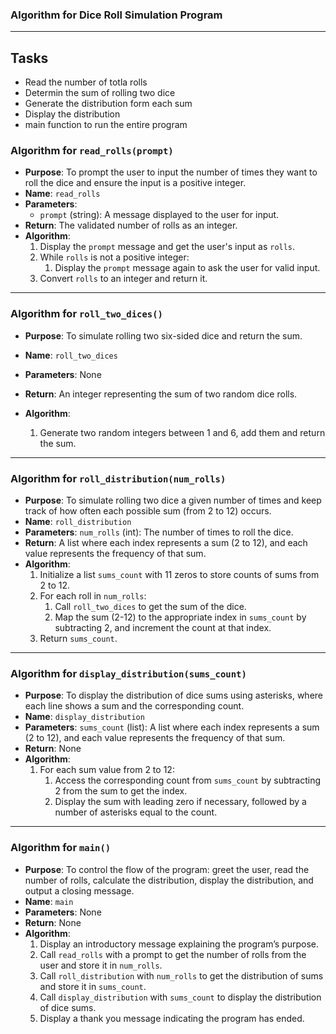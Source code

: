 ### Algorithm for Dice Roll Simulation Program

---

## Tasks

- Read the number of totla rolls 
- Determin the sum of rolling two dice
- Generate the distribution form each sum
- Display the distribution
- main function to run the entire program

### Algorithm for `read_rolls(prompt)`

- **Purpose**: To prompt the user to input the number of times they want to roll the dice and ensure the input is a positive integer.
- **Name**: `read_rolls`
- **Parameters**: 
  - `prompt` (string): A message displayed to the user for input.
- **Return**: The validated number of rolls as an integer.
- **Algorithm**:
  1. Display the `prompt` message and get the user's input as `rolls`.
  2. While `rolls` is not a positive integer:
     1. Display the `prompt` message again to ask the user for valid input.
  3. Convert `rolls` to an integer and return it.

---

### Algorithm for `roll_two_dices()`

- **Purpose**: To simulate rolling two six-sided dice and return the sum.
- **Name**: `roll_two_dices`
- **Parameters**: None
- **Return**: An integer representing the sum of two random dice rolls.
- **Algorithm**:
  
  1. Generate two random integers between 1 and 6, add them and return the sum.

---

### Algorithm for `roll_distribution(num_rolls)`

- **Purpose**: To simulate rolling two dice a given number of times and keep track of how often each possible sum (from 2 to 12) occurs.
- **Name**: `roll_distribution`
- **Parameters**: `num_rolls` (int): The number of times to roll the dice.
- **Return**: A list where each index represents a sum (2 to 12), and each value represents the frequency of that sum.
- **Algorithm**:
  1. Initialize a list `sums_count` with 11 zeros to store counts of sums from 2 to 12.
  2. For each roll in `num_rolls`:
     1. Call `roll_two_dices` to get the sum of the dice.
     2. Map the sum (2-12) to the appropriate index in `sums_count` by subtracting 2, and increment the count at that index.
  3. Return `sums_count`.

---

### Algorithm for `display_distribution(sums_count)`

- **Purpose**: To display the distribution of dice sums using asterisks, where each line shows a sum and the corresponding count.
- **Name**: `display_distribution`
- **Parameters**: `sums_count` (list): A list where each index represents a sum (2 to 12), and each value represents the frequency of that sum.
- **Return**: None
- **Algorithm**:
  1. For each sum value from 2 to 12:
     1. Access the corresponding count from `sums_count` by subtracting 2 from the sum to get the index.
     2. Display the sum with leading zero if necessary, followed by a number of asterisks equal to the count.

---

### Algorithm for `main()`

- **Purpose**: To control the flow of the program: greet the user, read the number of rolls, calculate the distribution, display the distribution, and output a closing message.
- **Name**: `main`
- **Parameters**: None
- **Return**: None
- **Algorithm**:
  1. Display an introductory message explaining the program’s purpose.
  2. Call `read_rolls` with a prompt to get the number of rolls from the user and store it in `num_rolls`.
  3. Call `roll_distribution` with `num_rolls` to get the distribution of sums and store it in `sums_count`.
  4. Call `display_distribution` with `sums_count` to display the distribution of dice sums.
  5. Display a thank you message indicating the program has ended.